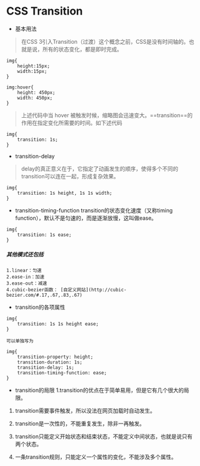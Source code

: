 # CSS Transition
- 基本用法
> 在CSS 3引入Transition（过渡）这个概念之前，CSS是没有时间轴的。也就是说，所有的状态变化，都是即时完成。
```
img{
    height:15px;
    width:15px;
}

img:hover{
    height: 450px;
    width: 450px;
}

```
> 上述代码中当 hover 被触发时候，缩略图会迅速变大。==transition==的作用在指定变化所需要的时间。如下述代码

```
img{
    transition: 1s;
}

```

- transition-delay
>delay的真正意义在于，它指定了动画发生的顺序，使得多个不同的transition可以连在一起，形成复杂效果。

```
img{
    transition: 1s height, 1s 1s width;
}
```

- transition-timing-function
transition的状态变化速度（又称timing function），默认不是匀速的，而是逐渐放慢，这叫做ease。  
```
img{
    transition: 1s ease;
}

```
#####  其他模式还包括
    1.linear：匀速
    2.ease-in：加速
    3.ease-out：减速
    4.cubic-bezier函数： [自定义网站](http://cubic-bezier.com/#.17,.67,.83,.67)
    
    
- transition的各项属性

```
img{
    transition: 1s 1s height ease;
}

可以单独写为

img{
    transition-property: height;
    transition-duration: 1s;
    transition-delay: 1s;
    transition-timing-function: ease;
}

```

-  transition的局限
1.transition的优点在于简单易用，但是它有几个很大的局限。

1. transition需要事件触发，所以没法在网页加载时自动发生。

1. transition是一次性的，不能重复发生，除非一再触发。

1. transition只能定义开始状态和结束状态，不能定义中间状态，也就是说只有两个状态。

1. 一条transition规则，只能定义一个属性的变化，不能涉及多个属性。